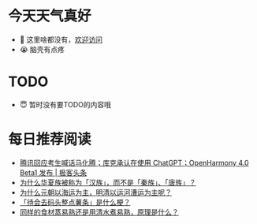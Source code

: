 # 今天天气真好
- 👋 这里啥都没有，[欢迎访问](https://zhangfeng-ola.github.io/)
- 😭 脑壳有点疼
<!---
- 👀 I’m interested in ...
- 🌱 I’m currently learning ...
- 💞️ I’m looking to collaborate on ...
- 📫 How to reach me ...
- 😇 I'm doing something ...

--->

# TODO 
- 😇 暂时没有要TODO的内容哦

<!---
zhangfeng-ola/zhangfeng-ola is a ✨ special ✨ repository because its `README.md` (this file) appears on your GitHub profile.
You can click the Preview link to take a look at your changes.
--->

# 每日推荐阅读
<!-- BLOG-POST-LIST:START -->
- [腾讯回应考生喊话马化腾；库克承认在使用 ChatGPT；OpenHarmony 4.0 Beta1 发布 | 极客头条](https://blog.csdn.net/weixin_39786569/article/details/131101500)
- [为什么华夏族被称为「汉族」，而不是「秦族」、「唐族」？](https://daily.zhihu.com/story/9762429)
- [为什么元朝以海运为主，明清以运河漕运为主呢？](https://daily.zhihu.com/story/9762406)
- [「待会去码头整点薯条」是什么梗？](https://daily.zhihu.com/story/9762415)
- [同样的食材蒸易熟还是用清水煮易熟，原理是什么？](https://daily.zhihu.com/story/9762432)
<!-- BLOG-POST-LIST:END -->
